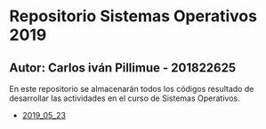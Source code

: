  # Repositorio Sistemas Operativos 2019
 ## Autor: Carlos iván Pillimue - 201822625


 En este repositorio se almacenarán todos los códigos resultado de desarrollar
 las actividades en el curso de Sistemas Operativos. 

 * [2019_05_23](2019_05_23)

